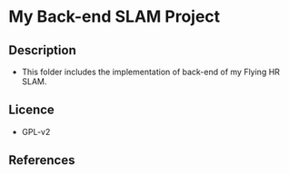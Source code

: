 # My Back-end SLAM Project

## Description
* This folder includes the implementation of back-end of my Flying HR SLAM.

## Licence
* GPL-v2

## References